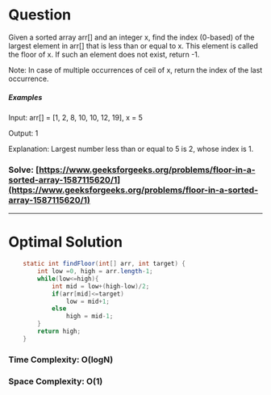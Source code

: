 # Question  
Given a sorted array arr[] and an integer x, find the index (0-based) of the largest element in arr[] that is less than or equal to x. This element is called the floor of x. If such an element does not exist, return -1.

Note: In case of multiple occurrences of ceil of x, return the index of the last occurrence.

##### Examples

Input: arr[] = [1, 2, 8, 10, 10, 12, 19], x = 5

Output: 1

Explanation: Largest number less than or equal to 5 is 2, whose index is 1.
  
### Solve: [https://www.geeksforgeeks.org/problems/floor-in-a-sorted-array-1587115620/1](https://www.geeksforgeeks.org/problems/floor-in-a-sorted-array-1587115620/1)

***

# Optimal Solution  

``` java
    static int findFloor(int[] arr, int target) {
        int low =0, high = arr.length-1;
        while(low<=high){
            int mid = low+(high-low)/2;
            if(arr[mid]<=target)
                low = mid+1;
            else
                high = mid-1;
        }
        return high;
    }
```

### Time Complexity: O(logN)  
### Space Complexity: O(1) 